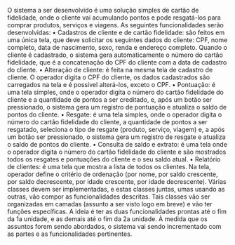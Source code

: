 O sistema a ser desenvolvido é uma solução simples de cartão de fidelidade, onde o cliente vai
acumulando pontos e pode resgatá-los para comprar produtos, serviços e viagens. As seguintes
funcionalidades serão desenvolvidas:
• Cadastros de cliente e de cartão fidelidade: são feitos em uma única tela, que deve
solicitar os seguintes dados do cliente: CPF, nome completo, data de nascimento, sexo,
renda e endereço completo. Quando o cliente é cadastrado, o sistema gera
automaticamente o número do cartão fidelidade, que é a concatenação do CPF do
cliente com a data de cadastro do cliente.
• Alteração de cliente: é feita na mesma tela de cadastro de cliente. O operador digita o
CPF do cliente, os dados cadastrados são carregados na tela e é possível alterá-los,
exceto o CPF.
• Pontuação: é uma tela simples, onde o operador digita o número do cartão fidelidade
do cliente e a quantidade de pontos a ser creditado, e, após um botão ser pressionado,
o sistema gera um registro de pontuação e atualiza o saldo de pontos do cliente.
• Resgate: é uma tela simples, onde o operador digita o número do cartão fidelidade do
cliente, a quantidade de pontos a ser resgatado, seleciona o tipo de resgate (produto,
serviço, viagem) e, a após um botão ser pressionado, o sistema gera um registro de
resgate e atualiza o saldo de pontos do cliente.
• Consulta de saldo e extrato: é uma tela onde o operador digita o número do cartão
fidelidade do cliente e são mostrados todos os resgates e pontuações do cliente e o
seu saldo atual.
• Relatório de clientes: é uma tela que mostra a lista de todos os clientes. Na tela,
operador define o critério de ordenação (por nome, por saldo crescente, por saldo
decrescente, por idade crescente, por idade decrescente).
Várias classes devem ser implementadas, e estas classes juntas, umas usando as outras, vão
compor as funcionalidades descritas. Tais classes vão ser organizadas em camadas (assunto a
ser visto logo em breve) e vão ter funções específicas.
A ideia é ter as duas funcionalidades prontas até o fim da 1a unidade, e as demais até o fim da
2a unidade. À medida que os assuntos forem sendo abordados, o sistema vai sendo
incrementado com as partes e as funcionalidades pertinentes.
